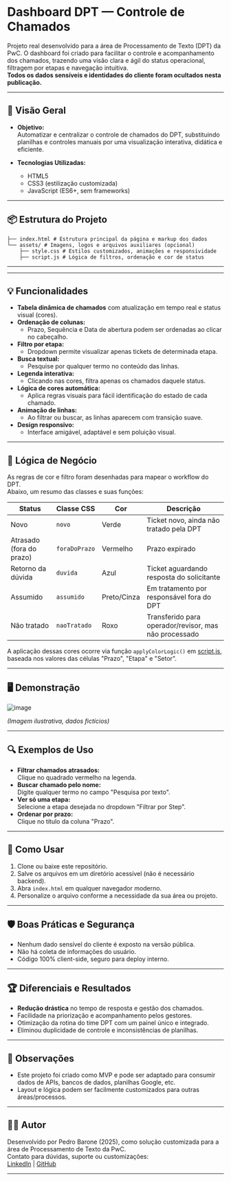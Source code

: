 # Dashboard DPT — Controle de Chamados

Projeto real desenvolvido para a área de Processamento de Texto (DPT) da PwC. O dashboard foi criado para facilitar o controle e acompanhamento dos chamados, trazendo uma visão clara e ágil do status operacional, filtragem por etapas e navegação intuitiva.  
**Todos os dados sensíveis e identidades do cliente foram ocultados nesta publicação.**

---

## 🚀 Visão Geral

- **Objetivo:**  
  Automatizar e centralizar o controle de chamados do DPT, substituindo planilhas e controles manuais por uma visualização interativa, didática e eficiente.

- **Tecnologias Utilizadas:**  
  - HTML5
  - CSS3 (estilização customizada)
  - JavaScript (ES6+, sem frameworks)

---


## 📦 Estrutura do Projeto


    ├── index.html # Estrutura principal da página e markup dos dados
    └── assets/ # Imagens, logos e arquivos auxiliares (opcional)
        ├── style.css # Estilos customizados, animações e responsividade
        ├── script.js # Lógica de filtros, ordenação e cor de status

---


---

## 💡 Funcionalidades

- **Tabela dinâmica de chamados** com atualização em tempo real e status visual (cores).
- **Ordenação de colunas:**  
  - Prazo, Sequência e Data de abertura podem ser ordenadas ao clicar no cabeçalho.
- **Filtro por etapa:**  
  - Dropdown permite visualizar apenas tickets de determinada etapa.
- **Busca textual:**  
  - Pesquise por qualquer termo no conteúdo das linhas.
- **Legenda interativa:**  
  - Clicando nas cores, filtra apenas os chamados daquele status.
- **Lógica de cores automática:**  
  - Aplica regras visuais para fácil identificação do estado de cada chamado.
- **Animação de linhas:**  
  - Ao filtrar ou buscar, as linhas aparecem com transição suave.
- **Design responsivo:**  
  - Interface amigável, adaptável e sem poluição visual.

---

## 🧩 Lógica de Negócio

As regras de cor e filtro foram desenhadas para mapear o workflow do DPT.  
Abaixo, um resumo das classes e suas funções:

| Status                  | Classe CSS      | Cor         | Descrição                                              |
|-------------------------|-----------------|-------------|--------------------------------------------------------|
| Novo                    | `novo`          | Verde       | Ticket novo, ainda não tratado pela DPT                |
| Atrasado (fora do prazo)| `foraDoPrazo`   | Vermelho    | Prazo expirado                                         |
| Retorno da dúvida       | `duvida`        | Azul        | Ticket aguardando resposta do solicitante              |
| Assumido                | `assumido`      | Preto/Cinza | Em tratamento por responsável fora do DPT              |
| Não tratado             | `naoTratado`    | Roxo        | Transferido para operador/revisor, mas não processado  |

A aplicação dessas cores ocorre via função `applyColorLogic()` em [script.js](./script.js), baseada nos valores das células "Prazo", "Etapa" e "Setor".

---

## 🖥️ Demonstração

![image](https://github.com/user-attachments/assets/3fe70199-cfc4-47fa-9df1-e3d43688cca3)

*(Imagem ilustrativa, dados fictícios)*

---

## 🔍 Exemplos de Uso

- **Filtrar chamados atrasados:**  
  Clique no quadrado vermelho na legenda.
- **Buscar chamado pelo nome:**  
  Digite qualquer termo no campo "Pesquisa por texto".
- **Ver só uma etapa:**  
  Selecione a etapa desejada no dropdown "Filtrar por Step".
- **Ordenar por prazo:**  
  Clique no título da coluna "Prazo".

---

## 📑 Como Usar

1. Clone ou baixe este repositório.
2. Salve os arquivos em um diretório acessível (não é necessário backend).
3. Abra `index.html` em qualquer navegador moderno.
4. Personalize o arquivo conforme a necessidade da sua área ou projeto.

---

## 🛡️ Boas Práticas e Segurança

- Nenhum dado sensível do cliente é exposto na versão pública.
- Não há coleta de informações do usuário.
- Código 100% client-side, seguro para deploy interno.

---

## 🏆 Diferenciais e Resultados

- **Redução drástica** no tempo de resposta e gestão dos chamados.
- Facilidade na priorização e acompanhamento pelos gestores.
- Otimização da rotina do time DPT com um painel único e integrado.
- Eliminou duplicidade de controle e inconsistências de planilhas.

---

## 📝 Observações

- Este projeto foi criado como MVP e pode ser adaptado para consumir dados de APIs, bancos de dados, planilhas Google, etc.
- Layout e lógica podem ser facilmente customizados para outras áreas/processos.

---

## 👨‍💻 Autor

Desenvolvido por Pedro Barone (2025), como solução customizada para a área de Processamento de Texto da PwC.  
Contato para dúvidas, suporte ou customizações:  
[LinkedIn](https://www.linkedin.com/in/pedro-barone/) | [GitHub](https://github.com/pbrnx)

---

